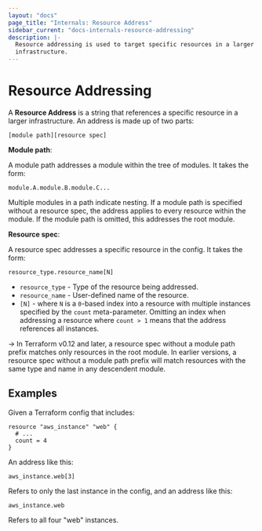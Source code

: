 ```yaml
---
layout: "docs"
page_title: "Internals: Resource Address"
sidebar_current: "docs-internals-resource-addressing"
description: |-
  Resource addressing is used to target specific resources in a larger
  infrastructure.
---
```


# Resource Addressing

A __Resource Address__ is a string that references a specific resource in a
larger infrastructure. An address is made up of two parts:

```
[module path][resource spec]
```

__Module path__:

A module path addresses a module within the tree of modules. It takes the form:

```
module.A.module.B.module.C...
```

Multiple modules in a path indicate nesting. If a module path is specified
without a resource spec, the address applies to every resource within the
module. If the module path is omitted, this addresses the root module.

__Resource spec__:

A resource spec addresses a specific resource in the config. It takes the form:

```
resource_type.resource_name[N]
```

 * `resource_type` - Type of the resource being addressed.
 * `resource_name` - User-defined name of the resource.
 * `[N]` - where `N` is a `0`-based index into a resource with multiple
   instances specified by the `count` meta-parameter. Omitting an index when
   addressing a resource where `count > 1` means that the address references
   all instances.

-> In Terraform v0.12 and later, a resource spec without a module path prefix
matches only resources in the root module. In earlier versions, a resource spec
without a module path prefix will match resources with the same type and name
in any descendent module.

## Examples

Given a Terraform config that includes:

```hcl
resource "aws_instance" "web" {
  # ...
  count = 4
}
```

An address like this:

```
aws_instance.web[3]
```

Refers to only the last instance in the config, and an address like this:

```
aws_instance.web
```

Refers to all four "web" instances.
